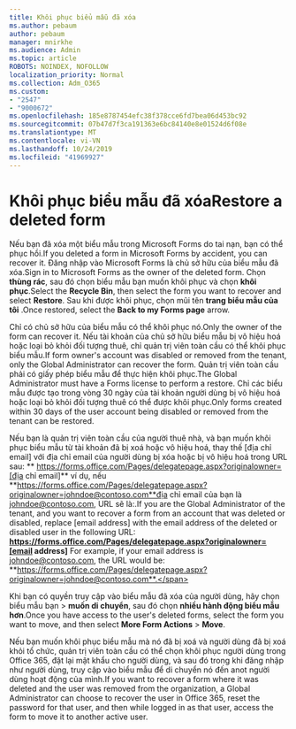 ```yaml
---
title: Khôi phục biểu mẫu đã xóa
ms.author: pebaum
author: pebaum
manager: mnirkhe
ms.audience: Admin
ms.topic: article
ROBOTS: NOINDEX, NOFOLLOW
localization_priority: Normal
ms.collection: Adm_O365
ms.custom:
- "2547"
- "9000672"
ms.openlocfilehash: 185e8787454efc38f378cce6fd7bea06d453bc92
ms.sourcegitcommit: 07b47d7f3ca191363e6bc84140e8e01524d6f08e
ms.translationtype: MT
ms.contentlocale: vi-VN
ms.lasthandoff: 10/24/2019
ms.locfileid: "41969927"
---
```

# <a name="restore-a-deleted-form"></a><span data-ttu-id="6cc47-102">Khôi phục biểu mẫu đã xóa</span><span class="sxs-lookup"><span data-stu-id="6cc47-102">Restore a deleted form</span></span>

<span data-ttu-id="6cc47-103">Nếu bạn đã xóa một biểu mẫu trong Microsoft Forms do tai nạn, bạn có thể phục hồi.</span><span class="sxs-lookup"><span data-stu-id="6cc47-103">If you deleted a form in Microsoft Forms by accident, you can recover it.</span></span> <span data-ttu-id="6cc47-104">Đăng nhập vào Microsoft Forms là chủ sở hữu của biểu mẫu đã xóa.</span><span class="sxs-lookup"><span data-stu-id="6cc47-104">Sign in to Microsoft Forms as the owner of the deleted form.</span></span> <span data-ttu-id="6cc47-105">Chọn **thùng rác**, sau đó chọn biểu mẫu bạn muốn khôi phục và chọn **khôi phục**.</span><span class="sxs-lookup"><span data-stu-id="6cc47-105">Select the **Recycle Bin**, then select the form you want to recover and select **Restore**.</span></span> <span data-ttu-id="6cc47-106">Sau khi được khôi phục, chọn mũi tên **trang biểu mẫu của tôi** .</span><span class="sxs-lookup"><span data-stu-id="6cc47-106">Once restored, select the **Back to my Forms page** arrow.</span></span>

<span data-ttu-id="6cc47-107">Chỉ có chủ sở hữu của biểu mẫu có thể khôi phục nó.</span><span class="sxs-lookup"><span data-stu-id="6cc47-107">Only the owner of the form can recover it.</span></span> <span data-ttu-id="6cc47-108">Nếu tài khoản của chủ sở hữu biểu mẫu bị vô hiệu hoá hoặc loại bỏ khỏi đối tượng thuê, chỉ quản trị viên toàn cầu có thể khôi phục biểu mẫu.</span><span class="sxs-lookup"><span data-stu-id="6cc47-108">If form owner's account was disabled or removed from the tenant, only the Global Administrator can recover the form.</span></span> <span data-ttu-id="6cc47-109">Quản trị viên toàn cầu phải có giấy phép biểu mẫu để thực hiện khôi phục.</span><span class="sxs-lookup"><span data-stu-id="6cc47-109">The Global Administrator must have a Forms license to perform a restore.</span></span> <span data-ttu-id="6cc47-110">Chỉ các biểu mẫu được tạo trong vòng 30 ngày của tài khoản người dùng bị vô hiệu hoá hoặc loại bỏ khỏi đối tượng thuê có thể được khôi phục.</span><span class="sxs-lookup"><span data-stu-id="6cc47-110">Only forms created within 30 days of the user account being disabled or removed from the tenant can be restored.</span></span>

<span data-ttu-id="6cc47-111">Nếu bạn là quản trị viên toàn cầu của người thuê nhà, và bạn muốn khôi phục biểu mẫu từ tài khoản đã bị xoá hoặc vô hiệu hoá, thay thế [địa chỉ email] với địa chỉ email của người dùng bị xóa hoặc bị vô hiệu hoá trong URL sau: \*\* https://forms.office.com/Pages/delegatepage.aspx?originalowner=[địa chỉ email]\*\* ví dụ, nếu **https://forms.office.com/Pages/delegatepage.aspx?originalowner=johndoe@contoso.com**địa chỉ email của bạn là johndoe@contoso.com, URL sẽ là:.</span><span class="sxs-lookup"><span data-stu-id="6cc47-111">If you are the Global Administrator of the tenant, and you want to recover a form from an account that was deleted or disabled, replace [email address] with the email address of the deleted or disabled user in the following URL: **https://forms.office.com/Pages/delegatepage.aspx?originalowner=[email address]** For example, if your email address is johndoe@contoso.com, the URL would be: **https://forms.office.com/Pages/delegatepage.aspx?originalowner=johndoe@contoso.com**.</span></span> 

<span data-ttu-id="6cc47-112">Khi bạn có quyền truy cập vào biểu mẫu đã xóa của người dùng, hãy chọn biểu mẫu bạn > **muốn di chuyển**, sau đó chọn **nhiều hành động biểu mẫu hơn**.</span><span class="sxs-lookup"><span data-stu-id="6cc47-112">Once you have access to the user's deleted forms, select the form you want to move, and then select **More Form Actions** > **Move**.</span></span>

<span data-ttu-id="6cc47-113">Nếu bạn muốn khôi phục biểu mẫu mà nó đã bị xoá và người dùng đã bị xoá khỏi tổ chức, quản trị viên toàn cầu có thể chọn khôi phục người dùng trong Office 365, đặt lại mật khẩu cho người dùng, và sau đó trong khi đăng nhập như người dùng, truy cập vào biểu mẫu để di chuyển nó đến anot người dùng hoạt động của mình.</span><span class="sxs-lookup"><span data-stu-id="6cc47-113">If you want to recover a form where it was deleted and the user was removed from the organization, a Global Administrator can choose to recover the user in Office 365, reset the password for that user, and then while logged in as that user, access the form to move it to another active user.</span></span> 
